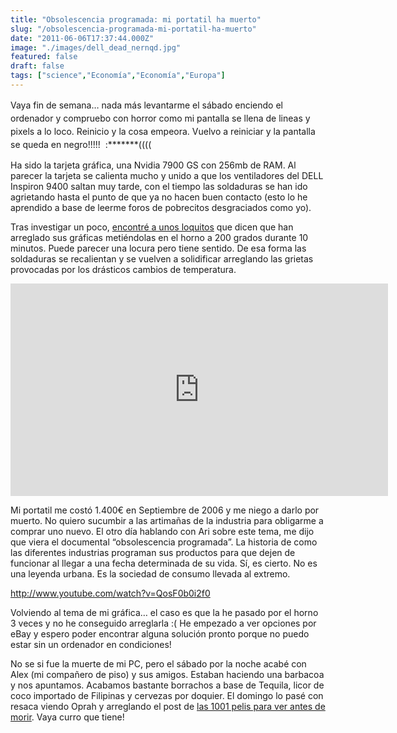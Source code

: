 ```yaml
---
title: "Obsolescencia programada: mi portatil ha muerto"
slug: "/obsolescencia-programada-mi-portatil-ha-muerto"
date: "2011-06-06T17:37:44.000Z"
image: "./images/dell_dead_nernqd.jpg"
featured: false
draft: false
tags: ["science","Economía","Economía","Europa"]
---
```



<span style="line-height: 1.5;">Vaya fin de semana… nada más levantarme el sábado enciendo el ordenador y compruebo con horror como mi pantalla se llena de lineas y pixels a lo loco. Reinicio y la cosa empeora. Vuelvo a reiniciar y la pantalla se queda en negro!!!!!  :*******((((</span>

Ha sido la tarjeta gráfica, una Nvidia 7900 GS con 256mb de RAM. Al parecer la tarjeta se calienta mucho y unido a que los ventiladores del DELL Inspiron 9400 saltan muy tarde, con el tiempo las soldaduras se han ido agrietando hasta el punto de que ya no hacen buen contacto (esto lo he aprendido a base de leerme foros de pobrecitos desgraciados como yo).

Tras investigar un poco, [encontré a unos loquitos](http://stuff.thatblogs.com/content/shake-n-bake-fixing-dead-nvidia-7900gs-dell-9400-e1705) que dicen que han arreglado sus gráficas metiéndolas en el horno a 200 grados durante 10 minutos. Puede parecer una locura pero tiene sentido. De esa forma las soldaduras se recalientan y se vuelven a solidificar arreglando las grietas provocadas por los drásticos cambios de temperatura.

<iframe allowfullscreen="" frameborder="0" height="340" src="http://www.youtube.com/embed/vpzpNI7EBa0?feature=oembed" width="604"></iframe>

Mi portatil me costó 1.400€ en Septiembre de 2006 y me niego a darlo por muerto. No quiero sucumbir a las artimañas de la industria para obligarme a comprar uno nuevo. El otro día hablando con Ari sobre este tema, me dijo que viera el documental “obsolescencia programada”. La historia de como las diferentes industrias programan sus productos para que dejen de funcionar al llegar a una fecha determinada de su vida. Sí, es cierto. No es una leyenda urbana. Es la sociedad de consumo llevada al extremo.

http://www.youtube.com/watch?v=QosF0b0i2f0

Volviendo al tema de mi gráfica… el caso es que la he pasado por el horno 3 veces y no he conseguido arreglarla :( He empezado a ver opciones por eBay y espero poder encontrar alguna solución pronto porque no puedo estar sin un ordenador en condiciones!

No se si fue la muerte de mi PC, pero el sábado por la noche acabé con Alex (mi compañero de piso) y sus amigos. Estaban haciendo una barbacoa y nos apuntamos. Acabamos bastante borrachos a base de Tequila, licor de coco importado de Filipinas y cervezas por doquier. El domingo lo pasé con resaca viendo Oprah y arreglando el post de [las 1001 pelis para ver antes de morir](/1001-pelis-para-ver-antes-de-morir/). Vaya curro que tiene!



